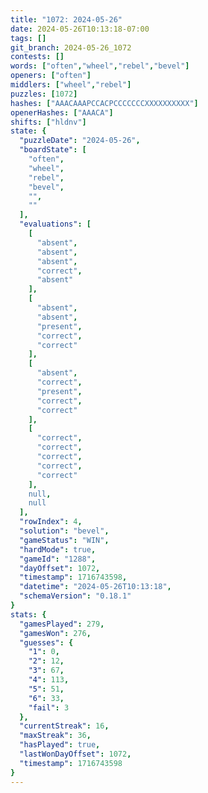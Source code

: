 ```yaml
---
title: "1072: 2024-05-26"
date: 2024-05-26T10:13:18-07:00
tags: []
git_branch: 2024-05-26_1072
contests: []
words: ["often","wheel","rebel","bevel"]
openers: ["often"]
middlers: ["wheel","rebel"]
puzzles: [1072]
hashes: ["AAACAAAPCCACPCCCCCCCXXXXXXXXXX"]
openerHashes: ["AAACA"]
shifts: ["hldnv"]
state: {
  "puzzleDate": "2024-05-26",
  "boardState": [
    "often",
    "wheel",
    "rebel",
    "bevel",
    "",
    ""
  ],
  "evaluations": [
    [
      "absent",
      "absent",
      "absent",
      "correct",
      "absent"
    ],
    [
      "absent",
      "absent",
      "present",
      "correct",
      "correct"
    ],
    [
      "absent",
      "correct",
      "present",
      "correct",
      "correct"
    ],
    [
      "correct",
      "correct",
      "correct",
      "correct",
      "correct"
    ],
    null,
    null
  ],
  "rowIndex": 4,
  "solution": "bevel",
  "gameStatus": "WIN",
  "hardMode": true,
  "gameId": "1288",
  "dayOffset": 1072,
  "timestamp": 1716743598,
  "datetime": "2024-05-26T10:13:18",
  "schemaVersion": "0.18.1"
}
stats: {
  "gamesPlayed": 279,
  "gamesWon": 276,
  "guesses": {
    "1": 0,
    "2": 12,
    "3": 67,
    "4": 113,
    "5": 51,
    "6": 33,
    "fail": 3
  },
  "currentStreak": 16,
  "maxStreak": 36,
  "hasPlayed": true,
  "lastWonDayOffset": 1072,
  "timestamp": 1716743598
}
---
```

<!-- more -->
